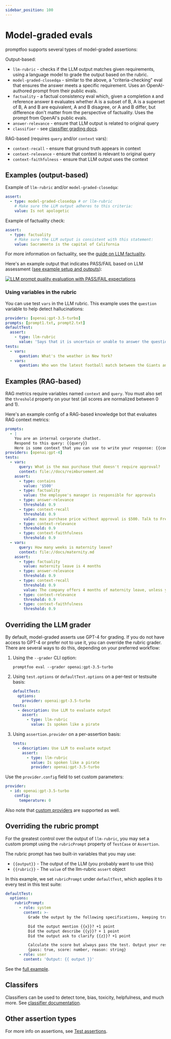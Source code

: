 ```yaml
---
sidebar_position: 100
---
```


# Model-graded evals

promptfoo supports several types of model-graded assertions:

Output-based:
  - `llm-rubric` - checks if the LLM output matches given requirements, using a language model to grade the output based on the rubric.
  - `model-graded-closedqa` - similar to the above, a "criteria-checking" eval that ensures the answer meets a specific requirement. Uses an OpenAI-authored prompt from their public evals.
  - `factuality` - a factual consistency eval which, given a completion `A` and reference answer `B` evaluates whether A is a subset of B, A is a superset of B, A and B are equivalent, A and B disagree, or A and B differ, but difference don't matter from the perspective of factuality. Uses the prompt from OpenAI's public evals.
  - `answer-relevance` - ensure that LLM output is related to original query
  - `classifier` - see [classifier grading docs](/docs/configuration/expected-outputs/classifier).

RAG-based (requires `query` and/or `context` vars):
  - `context-recall` - ensure that ground truth appears in context
  - `context-relevance` - ensure that context is relevant to original query
  - `context-faithfulness` - ensure that LLM output uses the context

## Examples (output-based)

Example of `llm-rubric` and/or `model-graded-closedqa`:

```yaml
assert:
  - type: model-graded-closedqa # or llm-rubric
    # Make sure the LLM output adheres to this criteria:
    value: Is not apologetic
```

Example of factuality check:

```yaml
assert:
  - type: factuality
    # Make sure the LLM output is consistent with this statement:
    value: Sacramento is the capital of California
```

For more information on factuality, see the [guide on LLM factuality](/docs/guides/factuality-eval).

Here's an example output that indicates PASS/FAIL based on LLM assessment ([see example setup and outputs](https://github.com/typpo/promptfoo/tree/main/examples/self-grading)):

[![LLM prompt quality evaluation with PASS/FAIL expectations](https://user-images.githubusercontent.com/310310/236690475-b05205e8-483e-4a6d-bb84-41c2b06a1247.png)](https://user-images.githubusercontent.com/310310/236690475-b05205e8-483e-4a6d-bb84-41c2b06a1247.png)

### Using variables in the rubric

You can use test `vars` in the LLM rubric. This example uses the `question` variable to help detect hallucinations:

```yaml
providers: [openai:gpt-3.5-turbo]
prompts: [prompt1.txt, prompt2.txt]
defaultTest:
  assert:
    - type: llm-rubric
      value: 'Says that it is uncertain or unable to answer the question: "{{question}}"'
tests:
  - vars:
      question: What's the weather in New York?
  - vars:
      question: Who won the latest football match between the Giants and 49ers?
```

## Examples (RAG-based)

RAG metrics require variables named `context` and `query`.  You must also set the `threshold` property on your test (all scores are normalized between 0 and 1).

Here's an example config of a RAG-based knowledge bot that evaluates RAG context metrics:

```yaml
prompts:
  - |
    You are an internal corporate chatbot.
    Respond to this query: {{query}}
    Here is some context that you can use to write your response: {{context}}
providers: [openai:gpt-4]
tests:
  - vars:
      query: What is the max purchase that doesn't require approval?
      context: file://docs/reimbursement.md
    assert:
      - type: contains
        value: '$500'
      - type: factuality
        value: the employee's manager is responsible for approvals
      - type: answer-relevance
        threshold: 0.9
      - type: context-recall
        threshold: 0.9
        value: max purchase price without approval is $500. Talk to Fred before submitting anything.
      - type: context-relevance
        threshold: 0.9
      - type: context-faithfulness
        threshold: 0.9
  - vars:
      query: How many weeks is maternity leave?
      context: file://docs/maternity.md
    assert:
      - type: factuality
        value: maternity leave is 4 months
      - type: answer-relevance
        threshold: 0.9
      - type: context-recall
        threshold: 0.9
        value: The company offers 4 months of maternity leave, unless you are an elephant, in which case you get 22 months of maternity leave.
      - type: context-relevance
        threshold: 0.9
      - type: context-faithfulness
        threshold: 0.9
```

## Overriding the LLM grader

By default, model-graded asserts use GPT-4 for grading. If you do not have access to GPT-4 or prefer not to use it, you can override the rubric grader. There are several ways to do this, depending on your preferred workflow:

1. Using the `--grader` CLI option:

   ```
   promptfoo eval --grader openai:gpt-3.5-turbo
   ```

2. Using `test.options` or `defaultTest.options` on a per-test or testsuite basis:

   ```yaml
   defaultTest:
     options:
       provider: openai:gpt-3.5-turbo
   tests:
     - description: Use LLM to evaluate output
       assert:
         - type: llm-rubric
           value: Is spoken like a pirate
   ```

3. Using `assertion.provider` on a per-assertion basis:

   ```yaml
   tests:
     - description: Use LLM to evaluate output
       assert:
         - type: llm-rubric
           value: Is spoken like a pirate
           provider: openai:gpt-3.5-turbo
   ```

Use the `provider.config` field to set custom parameters:

```yaml
provider:
  - id: openai:gpt-3.5-turbo
    config:
      temperature: 0
```

Also note that [custom providers](/docs/providers/custom-api) are supported as well.

## Overriding the rubric prompt

For the greatest control over the output of `llm-rubric`, you may set a custom prompt using the `rubricPrompt` property of `TestCase` or `Assertion`.

The rubric prompt has two built-in variables that you may use:

- `{{output}}` - The output of the LLM (you probably want to use this)
- `{{rubric}}` - The `value` of the llm-rubric `assert` object

In this example, we set `rubricPrompt` under `defaultTest`, which applies it to every test in this test suite:

```yaml
defaultTest:
  options:
    rubricPrompt:
      - role: system
        content: >-
          Grade the output by the following specifications, keeping track of the points scored:

          Did the output mention {{x}}? +1 point
          Did the output describe {{y}}? + 1 point
          Did the output ask to clarify {{z}}? +1 point

          Calculate the score but always pass the test. Output your response in the following JSON format:
          {pass: true, score: number, reason: string}
      - role: user
        content: 'Output: {{ output }}'
```

See the [full example](https://github.com/promptfoo/promptfoo/blob/main/examples/custom-grading-prompt/promptfooconfig.yaml).

## Classifers

Classifiers can be used to detect tone, bias, toxicity, helpfulness, and much more.  See [classifier documentation](/docs/configuration/expected-outputs/classifier).

## Other assertion types

For more info on assertions, see [Test assertions](/docs/configuration/expected-outputs).
